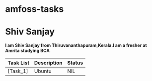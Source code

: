 # amfoss-tasks
# Shiv Sanjay
**I am Shiv Sanjay from Thiruvananthapuram,Kerala.I am a fresher at Amrita studying BCA**

Task List|Description|Status
---------|-----------|--------
[Task_1] |Ubuntu  |NIL
